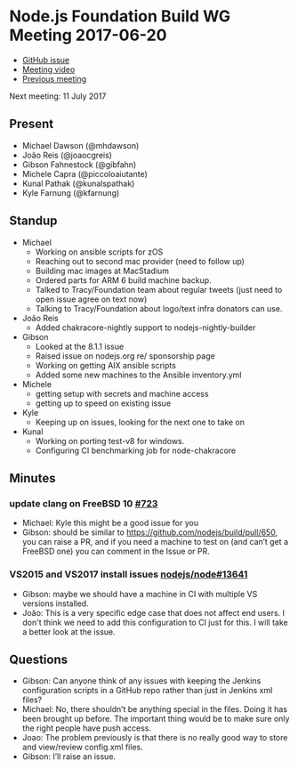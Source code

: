 # Node.js Foundation Build WG Meeting 2017-06-20

- [GitHub issue](https://github.com/nodejs/build/issues/766)
- [Meeting video](https://www.youtube.com/watch?v=8B_XgEvIQt8)
- [Previous meeting](https://github.com/nodejs/build/issues/737)

Next meeting: 11 July 2017

## Present
* Michael Dawson (@mhdawson)
* João Reis (@joaocgreis)
* Gibson Fahnestock (@gibfahn)
* Michele Capra (@piccoloaiutante)
* Kunal Pathak (@kunalspathak)
* Kyle Farnung (@kfarnung)

## Standup
* Michael
   * Working on ansible scripts for zOS
   * Reaching out to second mac provider (need to follow up)
   * Building mac images at MacStadium
   * Ordered parts for ARM 6 build machine backup.
   * Talked to Tracy/Foundation team about regular tweets (just need to open issue agree on text now)
   * Talking to Tracy/Foundation about logo/text infra donators can use.
* João Reis
  * Added chakracore-nightly support to nodejs-nightly-builder
* Gibson
  * Looked at the 8.1.1 issue
  * Raised issue on nodejs.org re/ sponsorship page
  * Working on getting AIX ansible scripts
  * Added some new machines to the Ansible inventory.yml
* Michele
  * getting setup with secrets and machine access
  * getting up to speed on existing issue
* Kyle
  * Keeping up on issues, looking for the next one to take on
* Kunal
  * Working on porting test-v8 for windows.
  * Configuring CI benchmarking job for node-chakracore

## Minutes

### update clang on FreeBSD 10 [#723](https://github.com/nodejs/build/issues/723)

- Michael: Kyle this might be a good issue for you
- Gibson: should be similar to  https://github.com/nodejs/build/pull/650, you can raise a PR, and if you need a machine to test on (and can’t get a FreeBSD one) you can comment in the Issue or PR.

### VS2015 and VS2017 install issues [nodejs/node#13641](https://github.com/nodejs/node/issues/13641)

- Gibson: maybe we should have a machine in CI with multiple VS versions installed.
- João: This is a very specific edge case that does not affect end users. I don't think we
need to add this configuration to CI just for this. I will take a better look at the issue.

## Questions

- Gibson: Can anyone think of any issues with keeping the Jenkins configuration scripts in a GitHub repo rather than just in Jenkins xml files?
- Michael: No, there shouldn’t be anything special in the files. Doing it has been brought up before. The important thing would be to make sure only the right people have push access.
- Joao: The problem previously is that there is no really good way to store and view/review config.xml files.
- Gibson: I’ll raise an issue.
